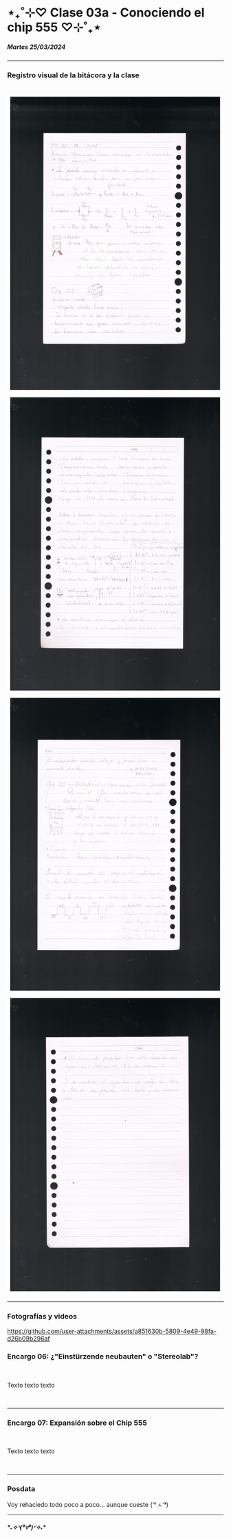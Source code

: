 # ⋆₊˚⊹♡ Clase 03a - Conociendo el chip 555 ♡⊹˚₊⋆

##### _Martes 25/03/2024_

***

### Registro visual de la bitácora y la clase

<br>
<img src="./image/IMG_0067.jpeg">
<br>
<img src="./image/IMG_0066.jpeg">
<br>
<img src="./image/IMG_0065.jpeg">
<br>
<img src="./image/IMG_0064.jpeg">
<br>

***

### Fotografías y videos

<https://github.com/user-attachments/assets/a851630b-5809-4e49-98fa-d26b09b296af>

### Encargo 06: ¿"Einstürzende neubauten" o "Stereolab"?

<br>

Texto texto texto

<br>

***

### Encargo 07: Expansión sobre el Chip 555

<br>

Texto texto texto

<br>

***

### Posdata

Voy rehaciedo todo poco a poco... aunque cueste ( ͡❛ ㅅ ͡❛)

***

##### _°˖✧◝(⁰▿⁰)◜✧˖°_
